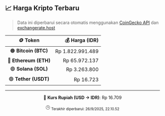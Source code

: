

<!-- HARGA_KRIPTO -->
## 📈 Harga Kripto Terbaru

> Data ini diperbarui secara otomatis menggunakan [CoinGecko API](https://www.coingecko.com/) dan [exchangerate.host](https://exchangerate.host/)

<div align="center">

| 🪙 Token | 💰 Harga (IDR) |
|:------:|---------------:|
| 🟠 **Bitcoin (BTC)**   | Rp 1.822.991.489 |
| 🔵 **Ethereum (ETH)**  | Rp 65.972.137 |
| 🟣 **Solana (SOL)**    | Rp 3.263.800 |
| 🟢 **Tether (USDT)**   | Rp 16.723 |

---

💱 **Kurs Rupiah (USD → IDR)**: Rp 16.709

🕒 <sub>Terakhir diperbarui: 26/9/2025, 22.10.52</sub>

</div>
<!-- /HARGA_KRIPTO -->